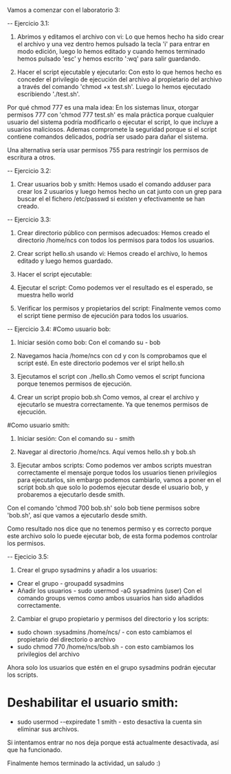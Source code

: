 Vamos a comenzar con el laboratorio 3:

-- Ejercicio 3.1:
1. Abrimos y editamos el archivo con vi:
Lo que hemos hecho ha sido crear el archivo y una vez dentro hemos pulsado 
la tecla 'i' para entrar en modo edición, luego lo hemos editado y cuando 
hemos terminado hemos pulsado 'esc' y hemos escrito ':wq' para salir 
guardando.

2. Hacer el script ejecutable y ejecutarlo:
Con esto lo que hemos hecho es conceder el privilegio de ejecución del 
archivo al propietario del archivo a través del comando 'chmod +x 
test.sh'.
Luego lo hemos ejecutado escribiendo './test.sh'.

Por qué chmod 777 es una mala idea:
En los sistemas linux, otorgar permisos 777 con 'chmod 777 test.sh' es 
mala práctica porque cualquier usuario del sistema podría modificarlo o 
ejecutar el script, lo que incluye a usuarios maliciosos. Ademas 
compromete la seguridad porque si el script contiene comandos delicados, 
podría ser usado para dañar el sistema.

Una alternativa sería usar permisos 755 para restringir los permisos de 
escritura a otros.

-- Ejercicio 3.2:
1. Crear usuarios bob y smith:
Hemos usado el comando adduser para crear los 2 usuarios y luego hemos 
hecho un cat junto con un grep para buscar el el fichero /etc/passwd si 
existen y efectivamente se han creado.

-- Ejercicio 3.3:
1. Crear directorio público con permisos adecuados:
Hemos creado el directorio /home/ncs con todos los permisos para todos los 
usuarios.

2. Crear script hello.sh usando vi:
Hemos creado el archivo, lo hemos editado y luego hemos guardado.

3. Hacer el script ejecutable:

4. Ejecutar el script:
Como podemos ver el resultado es el esperado, se muestra hello world

5. Verificar los permisos y propietarios del script:
Finalmente vemos como el script tiene permiso de ejecución para todos los 
usuarios.

-- Ejercicio 3.4:
#Como usuario bob:
1. Iniciar sesión como bob:
Con el comando su - bob

2. Navegamos hacia /home/ncs con cd y con ls comprobamos que el script 
esté.
En este directorio podemos ver el sript hello.sh

3. Ejecutamos el script con ./hello.sh
Como vemos el script funciona porque tenemos permisos de ejecución.

4. Crear un script propio bob.sh
Como vemos, al crear el archivo y ejecutarlo se muestra correctamente. Ya 
que tenemos permisos de ejecución.

#Como usuario smith:
1. Iniciar sesión:
Con el comando su - smith

2. Navegar al directorio /home/ncs. Aquí vemos hello.sh y bob.sh

3. Ejecutar ambos scripts:
Como podemos ver ambos scripts muestran correctamente el mensaje porque 
todos los usuarios tienen privilegios para ejecutarlos, sin embargo 
podemos cambiarlo, vamos a poner en el script bob.sh que solo lo podemos 
ejecutar desde el usuario bob, y probaremos a ejecutarlo desde smith.

Con el comando 'chmod 700 bob.sh' solo bob tiene permisos sobre 'bob.sh', 
así que vamos a ejecutarlo desde smith.

Como resultado nos dice que no tenemos permiso y es correcto porque este 
archivo solo lo puede ejecutar bob, de esta forma podemos controlar los 
permisos.

-- Ejecicio 3.5:
1. Crear el grupo sysadmins y añadir a los usuarios:
- Crear el grupo - groupadd sysadmins
- Añadir los usuarios - sudo usermod -aG sysadmins (user)
Con el comando groups vemos como ambos usuarios han sido añadidos 
correctamente.

2. Cambiar el grupo propietario y permisos del directorio y los scripts:
- sudo chown  :sysadmins /home/ncs/ - con esto cambiamos el propietario 
del directorio o archivo
- sudo chmod 770 /home/ncs/bob.sh - con esto cambiamos los privilegios del 
archivo

Ahora solo los usuarios que estén en el grupo sysadmins podrán ejecutar 
los scripts.

# Deshabilitar el usuario smith:
- sudo usermod --expiredate 1 smith - esto desactiva la cuenta sin 
eliminar sus archivos.

Si intentamos entrar no nos deja porque está actualmente desactivada, así 
que ha funcionado.

Finalmente hemos terminado la actividad, un saludo :)
